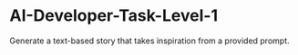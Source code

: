 # AI-Developer-Task-Level-1
Generate a text-based story that takes inspiration from a provided prompt.
